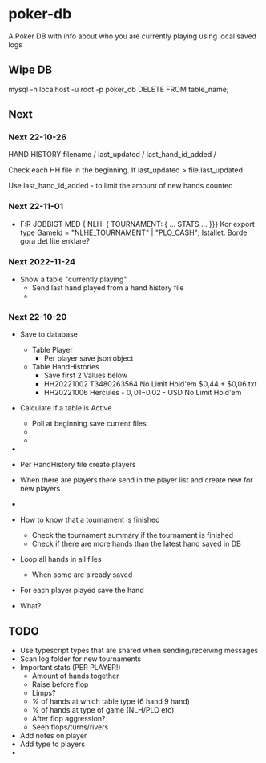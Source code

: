 # poker-db

A Poker DB with info about who you are currently playing using local saved logs

## Wipe DB

mysql -h localhost -u root -p poker_db
DELETE FROM table_name;

## Next

### Next 22-10-26

HAND HISTORY filename / last_updated / last_hand_id_added /

Check each HH file in the beginning. If last_updated > file.last_updated

Use last_hand_id_added - to limit the amount of new hands counted

### Next 22-11-01

- F:R JOBBIGT MED { NLH: { TOURNAMENT: { ... STATS ... }}}
  Kor export type GameId = "NLHE_TOURNAMENT" | "PLO_CASH";
  Istallet. Borde gora det lite enklare?

### Next 2022-11-24

- Show a table "currently playing"
  - Send last hand played from a hand history file
  -

### Next 22-10-20

- Save to database
  - Table Player
    - Per player save json object
  - Table HandHistories
    - Save first 2 Values below
    - HH20221002 T3480263564 No Limit Hold'em $0,44 + $0,06.txt
    - HH20221006 Hercules - $0,01-$0,02 - USD No Limit Hold'em
- Calculate if a table is Active
  - Poll at beginning save current files
  -
  -
-

- Per HandHistory file create players
- When there are players there send in the player list and create new for new players
-
- How to know that a tournament is finished
  - Check the tournament summary if the tournament is finished
  - Check if there are more hands than the latest hand saved in DB
- Loop all hands in all files
  - When some are already saved
- For each player played save the hand
- What?

## TODO

- Use typescript types that are shared when sending/receiving messages
- Scan log folder for new tournaments
- Important stats (PER PLAYER!)
  - Amount of hands together
  - Raise before flop
  - Limps?
  - % of hands at which table type (6 hand 9 hand)
  - % of hands at type of game (NLH/PLO etc)
  - After flop aggression?
  - Seen flops/turns/rivers
- Add notes on player
- Add type to players
-
